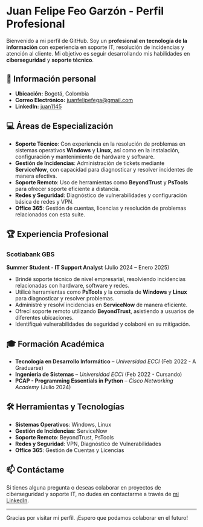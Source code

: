 # Juan Felipe Feo Garzón - Perfil Profesional

Bienvenido a mi perfil de GitHub. Soy un **profesional en tecnología de la información** con experiencia en soporte IT, resolución de incidencias y atención al cliente. Mi objetivo es seguir desarrollando mis habilidades en **ciberseguridad** y **soporte técnico**.

## 📍 Información personal
- **Ubicación:** Bogotá, Colombia
- **Correo Electrónico:** juanfelipefega@gmail.com
- **LinkedIn:** [juan1145](https://www.linkedin.com/in/enzofnc)

## 💻 Áreas de Especialización
- **Soporte Técnico**: Con experiencia en la resolución de problemas en sistemas operativos **Windows** y **Linux**, así como en la instalación, configuración y mantenimiento de hardware y software.
- **Gestión de Incidencias**: Administración de tickets mediante **ServiceNow**, con capacidad para diagnosticar y resolver incidentes de manera efectiva.
- **Soporte Remoto**: Uso de herramientas como **BeyondTrust** y **PsTools** para ofrecer soporte eficiente a distancia.
- **Redes y Seguridad**: Diagnóstico de vulnerabilidades y configuración básica de redes y VPN.
- **Office 365**: Gestión de cuentas, licencias y resolución de problemas relacionados con esta suite.

## 🏆 Experiencia Profesional

### **Scotiabank GBS**  
**Summer Student - IT Support Analyst** (Julio 2024 – Enero 2025)  
- Brindé soporte técnico de nivel empresarial, resolviendo incidencias relacionadas con hardware, software y redes.
- Utilicé herramientas como **PsTools** y la consola de **Windows** y **Linux** para diagnosticar y resolver problemas.
- Administré y resolví incidencias en **ServiceNow** de manera eficiente.
- Ofrecí soporte remoto utilizando **BeyondTrust**, asistiendo a usuarios de diferentes ubicaciones.
- Identifiqué vulnerabilidades de seguridad y colaboré en su mitigación.

## 🎓 Formación Académica
- **Tecnología en Desarrollo Informático** – *Universidad ECCI* (Feb 2022 - A Graduarse)
- **Ingeniería de Sistemas** – *Universidad ECCI* (Feb 2022 - Cursando)
- **PCAP - Programming Essentials in Python** – *Cisco Networking Academy* (Julio 2024)

## 🛠️ Herramientas y Tecnologías
- **Sistemas Operativos**: Windows, Linux
- **Gestión de Incidencias**: ServiceNow
- **Soporte Remoto**: BeyondTrust, PsTools
- **Redes y Seguridad**: VPN, Diagnóstico de Vulnerabilidades
- **Office 365**: Gestión de Cuentas y Licencias

## 📫 Contáctame
Si tienes alguna pregunta o deseas colaborar en proyectos de ciberseguridad y soporte IT, no dudes en contactarme a través de [mi LinkedIn](https://www.linkedin.com/in/enzofnc).

---

Gracias por visitar mi perfil. ¡Espero que podamos colaborar en el futuro!

